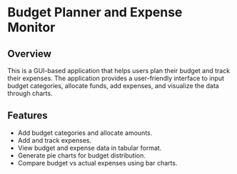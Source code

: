 # Budget Planner and Expense Monitor

## Overview
This is a GUI-based application that helps users plan their budget and track their expenses. The application provides a user-friendly interface to input budget categories, allocate funds, add expenses, and visualize the data through charts.

## Features
- Add budget categories and allocate amounts.
- Add and track expenses.
- View budget and expense data in tabular format.
- Generate pie charts for budget distribution.
- Compare budget vs actual expenses using bar charts.
